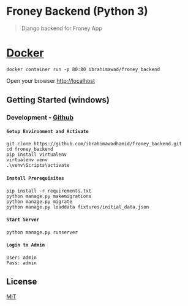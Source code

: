# Froney Backend (Python 3)

> Django backend for Froney App

# [Docker](https://hub.docker.com/r/ibrahimawad/froney_backend)
```
docker container run -p 80:80 ibrahimawad/froney_backend
```
Open your browser [http://localhost](http://localhost)

## Getting Started (windows)
### Development - [Github](https://github.com/ibrahimawad/froney_backend)

#### `Setup Environment and Activate`

```
git clone https://github.com/ibrahimawadhamid/froney_backend.git
cd froney_backend
pip install virtualenv
virtualenv venv
.\venv\Scripts\activate
```

#### `Install Prerequisites`

```
pip install -r requirements.txt
python manage.py makemigrations
python manage.py migrate
python manage.py loaddata fixtures/initial_data.json
```

#### `Start Server`

```
python manage.py runserver
```

#### `Login to Admin`

```
User: admin
Pass: admin
```

## License

[MIT](https://github.com/ibrahimawadhamid/froney_backend/blob/master/LICENSE)
